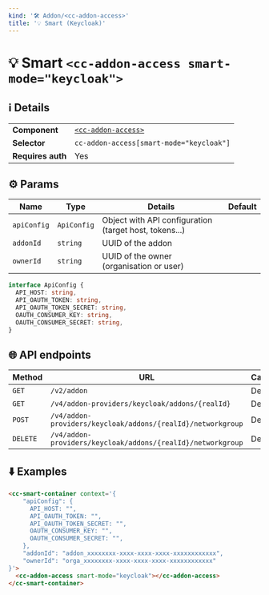 ```yaml
---
kind: '🛠 Addon/<cc-addon-access>'
title: '💡 Smart (Keycloak)'
---
```

# 💡 Smart `<cc-addon-access smart-mode="keycloak">`

## ℹ️ Details

<table>
<tr><td><strong>Component    </strong> <td><a href="🛠-addon-access-cc-addon-access--default-story"><code>&lt;cc-addon-access&gt;</code></a>
<tr><td><strong>Selector     </strong> <td><code>cc-addon-access[smart-mode="keycloak"]</code>
<tr><td><strong>Requires auth</strong> <td>Yes
</table>

## ⚙️ Params

| Name        | Type        | Details                                                | Default |
|-------------|-------------|--------------------------------------------------------|---------|
| `apiConfig` | `ApiConfig` | Object with API configuration (target host, tokens...) |         |
| `addonId`   | `string`    | UUID of the addon                                      |         |
| `ownerId`   | `string`    | UUID of the owner (organisation or user)               |         |

```ts
interface ApiConfig {
  API_HOST: string,
  API_OAUTH_TOKEN: string,
  API_OAUTH_TOKEN_SECRET: string,
  OAUTH_CONSUMER_KEY: string,
  OAUTH_CONSUMER_SECRET: string,
}
```

## 🌐 API endpoints

| Method   | URL                                                              | Cache?  |
|----------|------------------------------------------------------------------|---------|
| `GET`    | `/v2/addon`                                                      | Default |
| `GET`    | `/v4/addon-providers/keycloak/addons/{realId}`                   | Default |
| `POST`   | `/v4/addon-providers/keycloak/addons/{realId}/networkgroup`      | Default |
| `DELETE` | `/v4/addon-providers/keycloak/addons/{realId}/networkgroup`      | Default |

## ⬇️️ Examples

```html
<cc-smart-container context='{
    "apiConfig": {
      API_HOST: "",
      API_OAUTH_TOKEN: "",
      API_OAUTH_TOKEN_SECRET: "",
      OAUTH_CONSUMER_KEY: "",
      OAUTH_CONSUMER_SECRET: "",
    },
    "addonId": "addon_xxxxxxxx-xxxx-xxxx-xxxx-xxxxxxxxxxxx",
    "ownerId": "orga_xxxxxxxx-xxxx-xxxx-xxxx-xxxxxxxxxxxx"
}'>
  <cc-addon-access smart-mode="keycloak"></cc-addon-access>
</cc-smart-container>
```

